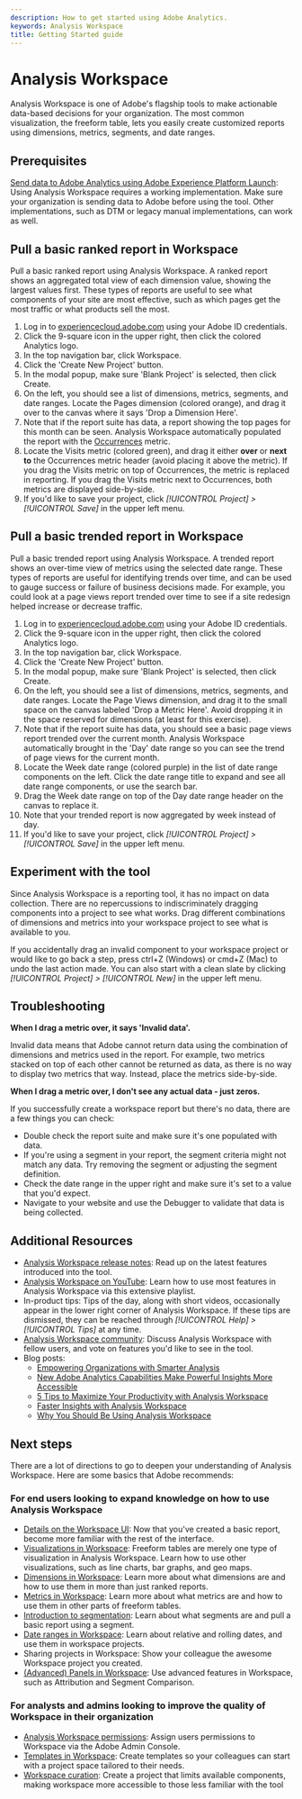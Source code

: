 ```yaml
---
description: How to get started using Adobe Analytics.
keywords: Analysis Workspace
title: Getting Started guide
---
```


# Analysis Workspace

Analysis Workspace is one of Adobe's flagship tools to make actionable data-based decisions for your organization. The most common visualization, the freeform table, lets you easily create customized reports using dimensions, metrics, segments, and date ranges.

## Prerequisites

[Send data to Adobe Analytics using Adobe Experience Platform Launch](/help/implement/launch/validate-publish-prod.md): Using Analysis Workspace requires a working implementation. Make sure your organization is sending data to Adobe before using the tool. Other implementations, such as DTM or legacy manual implementations, can work as well.

## Pull a basic ranked report in Workspace

Pull a basic ranked report using Analysis Workspace. A ranked report shows an aggregated total view of each dimension value, showing the largest values first. These types of reports are useful to see what components of your site are most effective, such as which pages get the most traffic or what products sell the most.

1. Log in to [experiencecloud.adobe.com](https://experiencecloud.adobe.com) using your Adobe ID credentials.
2. Click the 9-square icon in the upper right, then click the colored Analytics logo.
3. In the top navigation bar, click Workspace.
4. Click the 'Create New Project' button.
5. In the modal popup, make sure 'Blank Project' is selected, then click Create.
6. On the left, you should see a list of dimensions, metrics, segments, and date ranges. Locate the Pages dimension (colored orange), and drag it over to the canvas where it says 'Drop a Dimension Here'.
7. Note that if the report suite has data, a report showing the top pages for this month can be seen. Analysis Workspace automatically populated the report with the [Occurrences](/help/components/c-variables/c-metrics/metrics-occurrences.md) metric.
8. Locate the Visits metric (colored green), and drag it either **over** or **next to** the Occurrences metric header (avoid placing it above the metric). If you drag the Visits metric on top of Occurrences, the metric is replaced in reporting. If you drag the Visits metric next to Occurrences, both metrics are displayed side-by-side.
9. If you'd like to save your project, click *[!UICONTROL Project] > [!UICONTROL Save]* in the upper left menu.

## Pull a basic trended report in Workspace

Pull a basic trended report using Analysis Workspace. A trended report shows an over-time view of metrics using the selected date range. These types of reports are useful for identifying trends over time, and can be used to gauge success or failure of business decisions made. For example, you could look at a page views report trended over time to see if a site redesign helped increase or decrease traffic.

1. Log in to [experiencecloud.adobe.com](https://experiencecloud.adobe.com) using your Adobe ID credentials.
2. Click the 9-square icon in the upper right, then click the colored Analytics logo.
3. In the top navigation bar, click Workspace.
4. Click the 'Create New Project' button.
5. In the modal popup, make sure 'Blank Project' is selected, then click Create.
6. On the left, you should see a list of dimensions, metrics, segments, and date ranges. Locate the Page Views dimension, and drag it to the small space on the canvas labeled 'Drop a Metric Here'. Avoid dropping it in the space reserved for dimensions (at least for this exercise).
7. Note that if the report suite has data, you should see a basic page views report trended over the current month. Analysis Workspace automatically brought in the 'Day' date range so you can see the trend of page views for the current month.
8. Locate the Week date range (colored purple) in the list of date range components on the left. Click the date range title to expand and see all date range components, or use the search bar.
9. Drag the Week date range on top of the Day date range header on the canvas to replace it.
10. Note that your trended report is now aggregated by week instead of day.
11. If you'd like to save your project, click *[!UICONTROL Project] > [!UICONTROL Save]* in the upper left menu.

## Experiment with the tool

Since Analysis Workspace is a reporting tool, it has no impact on data collection. There are no repercussions to indiscriminately dragging components into a project to see what works. Drag different combinations of dimensions and metrics into your workspace project to see what is available to you.

If you accidentally drag an invalid component to your workspace project or would like to go back a step, press ctrl+Z (Windows) or cmd+Z (Mac) to undo the last action made. You can also start with a clean slate by clicking *[!UICONTROL Project] > [!UICONTROL New]* in the upper left menu.

## Troubleshooting

**When I drag a metric over, it says 'Invalid data'.**

Invalid data means that Adobe cannot return data using the combination of dimensions and metrics used in the report. For example, two metrics stacked on top of each other cannot be returned as data, as there is no way to display two metrics that way. Instead, place the metrics side-by-side.

**When I drag a metric over, I don't see any actual data - just zeros.**

If you successfully create a workspace report but there's no data, there are a few things you can check:

* Double check the report suite and make sure it's one populated with data.
* If you're using a segment in your report, the segment criteria might not match any data. Try removing the segment or adjusting the segment definition.
* Check the date range in the upper right and make sure it's set to a value that you'd expect.
* Navigate to your website and use the Debugger to validate that data is being collected.

## Additional Resources

* [Analysis Workspace release notes](/help/analyze/analysis-workspace/new-features-in-analysis-workspace.md): Read up on the latest features introduced into the tool.
* [Analysis Workspace on YouTube](https://www.youtube.com/playlist?list=PL2tCx83mn7GuNnQdYGOtlyCu0V5mEZ8sS): Learn how to use most features in Analysis Workspace via this extensive playlist.
* In-product tips: Tips of the day, along with short videos, occasionally appear in the lower right corner of Analysis Workspace. If these tips are dismissed, they can be reached through *[!UICONTROL Help] > [!UICONTROL Tips]* at any time.
* [Analysis Workspace community](https://forums.adobe.com/community/experience-cloud/analytics-cloud/analytics/analysis-workspace): Discuss Analysis Workspace with fellow users, and vote on features you'd like to see in the tool.
* Blog posts:
  * [Empowering Organizations with Smarter Analysis](https://blogs.adobe.com/digitalmarketing/analytics/adobe-analytics-fall-2016-release-empowering-organizations-smarter-analysis/)
  * [New Adobe Analytics Capabilities Make Powerful Insights More Accessible](https://blogs.adobe.com/digitalmarketing/analytics/new-adobe-analytics-capabilities-make-powerful-insights-accessible/)
  * [5 Tips to Maximize Your Productivity with Analysis Workspace](https://blogs.adobe.com/digitalmarketing/analytics/5-tips-maximize-productivity-analysis-workspace/)
  * [Faster Insights with Analysis Workspace](https://blogs.adobe.com/digitalmarketing/analytics/faster-insights-with-the-analysis-workspace/)
  * [Why You Should Be Using Analysis Workspace](https://blogs.adobe.com/digitalmarketing/analytics/why-you-should-be-using-analysis-workspace-in-adobe-analytics/)

## Next steps

There are a lot of directions to go to deepen your understanding of Analysis Workspace. Here are some basics that Adobe recommends:

### For end users looking to expand knowledge on how to use Analysis Workspace

* [Details on the Workspace UI](/help/analyze/analysis-workspace/build-workspace-project/t-freeform-project.md): Now that you've created a basic report, become more familiar with the rest of the interface.
* [Visualizations in Workspace](/help/analyze/analysis-workspace/visualizations/freeform-analysis-visualizations.md): Freeform tables are merely one type of visualization in Analysis Workspace. Learn how to use other visualizations, such as line charts, bar graphs, and geo maps.
* [Dimensions in Workspace](/help/analyze/analysis-workspace/components/dimensions/t-breakdown-fa.md): Learn more about what dimensions are and how to use them in more than just ranked reports.
* [Metrics in Workspace](/help/analyze/analysis-workspace/components/apply-create-metrics.md): Learn more about what metrics are and how to use them in other parts of freeform tables.
* [Introduction to segmentation](/help/analyze/analysis-workspace/components/t-freeform-project-segment.md): Learn about what segments are and pull a basic report using a segment.
* [Date ranges in Workspace](/help/analyze/analysis-workspace/components/calendar-date-ranges/calendar.md): Learn about relative and rolling dates, and use them in workspace projects.
* Sharing projects in Workspace: Show your colleague the awesome Workspace project you created.
* [(Advanced) Panels in Workspace](/help/analyze/analysis-workspace/c-panels/panels.md): Use advanced features in Workspace, such as Attribution and Segment Comparison.

### For analysts and admins looking to improve the quality of Workspace in their organization

* [Analysis Workspace permissions](https://marketing.adobe.com/resources/help/en_US/mcloud/admin_getting_started.html): Assign users permissions to Workspace via the Adobe Admin Console.
* [Templates in Workspace](/help/analyze/analysis-workspace/build-workspace-project/starter-projects.md): Create templates so your colleagues can start with a project space tailored to their needs.
* [Workspace curation](/help/analyze/analysis-workspace/curate-share/curate.md): Create a project that limits available components, making workspace more accessible to those less familiar with the tool

